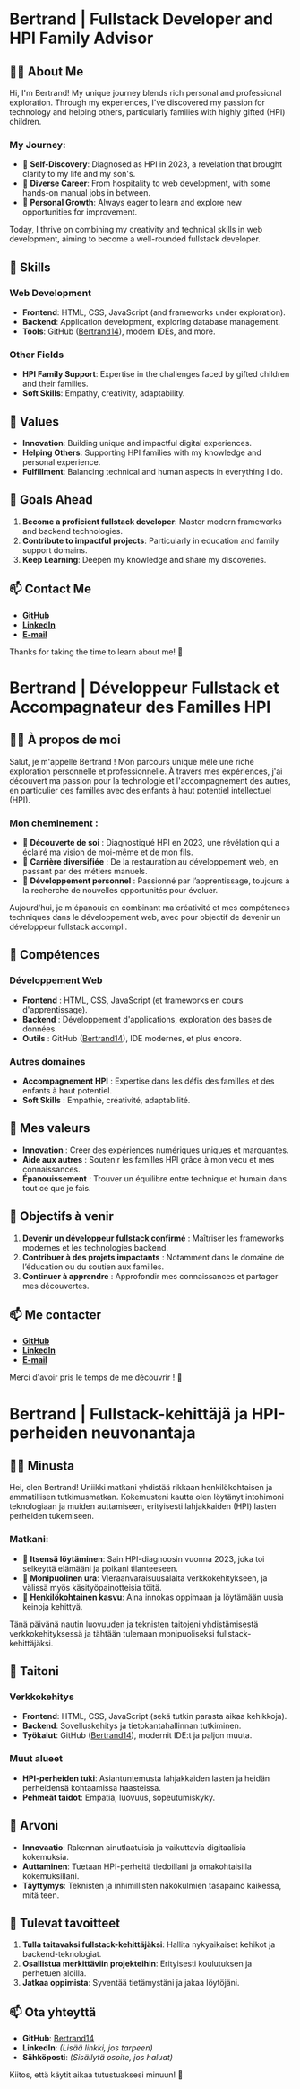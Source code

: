 # Bertrand | Fullstack Developer and HPI Family Advisor  

## 🧑‍💻 About Me  

Hi, I'm Bertrand! My unique journey blends rich personal and professional exploration. Through my experiences, I've discovered my passion for technology and helping others, particularly families with highly gifted (HPI) children.  

### My Journey:  
- 🎯 **Self-Discovery**: Diagnosed as HPI in 2023, a revelation that brought clarity to my life and my son's.  
- 🔄 **Diverse Career**: From hospitality to web development, with some hands-on manual jobs in between.  
- 🌱 **Personal Growth**: Always eager to learn and explore new opportunities for improvement.  

Today, I thrive on combining my creativity and technical skills in web development, aiming to become a well-rounded fullstack developer.  

## 🚀 Skills  

### Web Development  
- **Frontend**: HTML, CSS, JavaScript (and frameworks under exploration).  
- **Backend**: Application development, exploring database management.  
- **Tools**: GitHub ([Bertrand14](https://github.com/Bertrand14)), modern IDEs, and more.  

### Other Fields  
- **HPI Family Support**: Expertise in the challenges faced by gifted children and their families.  
- **Soft Skills**: Empathy, creativity, adaptability.  

## 🎨 Values  
- **Innovation**: Building unique and impactful digital experiences.  
- **Helping Others**: Supporting HPI families with my knowledge and personal experience.  
- **Fulfillment**: Balancing technical and human aspects in everything I do.  

## 🌟 Goals Ahead  
1. **Become a proficient fullstack developer**: Master modern frameworks and backend technologies.  
2. **Contribute to impactful projects**: Particularly in education and family support domains.  
3. **Keep Learning**: Deepen my knowledge and share my discoveries.  

## 📫 Contact Me  
- **[GitHub](https://github.com/Bertrand14)**
- **[LinkedIn](https://www.linkedin.com/in/bertrand-anne/)**
- **[E-mail](mailto:bertrand.tyo@famille-anne.fr)**

Thanks for taking the time to learn about me! 🚀


# Bertrand | Développeur Fullstack et Accompagnateur des Familles HPI  

## 🧑‍💻 À propos de moi  

Salut, je m'appelle Bertrand ! Mon parcours unique mêle une riche exploration personnelle et professionnelle. À travers mes expériences, j'ai découvert ma passion pour la technologie et l'accompagnement des autres, en particulier des familles avec des enfants à haut potentiel intellectuel (HPI).  

### Mon cheminement :  
- 🎯 **Découverte de soi** : Diagnostiqué HPI en 2023, une révélation qui a éclairé ma vision de moi-même et de mon fils.  
- 🔄 **Carrière diversifiée** : De la restauration au développement web, en passant par des métiers manuels.  
- 🌱 **Développement personnel** : Passionné par l’apprentissage, toujours à la recherche de nouvelles opportunités pour évoluer.  

Aujourd'hui, je m'épanouis en combinant ma créativité et mes compétences techniques dans le développement web, avec pour objectif de devenir un développeur fullstack accompli.  

## 🚀 Compétences  

### Développement Web  
- **Frontend** : HTML, CSS, JavaScript (et frameworks en cours d'apprentissage).  
- **Backend** : Développement d'applications, exploration des bases de données.  
- **Outils** : GitHub ([Bertrand14](https://github.com/Bertrand14)), IDE modernes, et plus encore.  

### Autres domaines  
- **Accompagnement HPI** : Expertise dans les défis des familles et des enfants à haut potentiel.  
- **Soft Skills** : Empathie, créativité, adaptabilité.  

## 🎨 Mes valeurs  
- **Innovation** : Créer des expériences numériques uniques et marquantes.  
- **Aide aux autres** : Soutenir les familles HPI grâce à mon vécu et mes connaissances.  
- **Épanouissement** : Trouver un équilibre entre technique et humain dans tout ce que je fais.  

## 🌟 Objectifs à venir  
1. **Devenir un développeur fullstack confirmé** : Maîtriser les frameworks modernes et les technologies backend.  
2. **Contribuer à des projets impactants** : Notamment dans le domaine de l’éducation ou du soutien aux familles.  
3. **Continuer à apprendre** : Approfondir mes connaissances et partager mes découvertes.  

## 📫 Me contacter  
- **[GitHub](https://github.com/Bertrand14)**
- **[LinkedIn](https://www.linkedin.com/in/bertrand-anne/)**
- **[E-mail](mailto:bertrand.tyo@famille-anne.fr)**

Merci d'avoir pris le temps de me découvrir ! 🚀

# Bertrand | Fullstack-kehittäjä ja HPI-perheiden neuvonantaja  

## 🧑‍💻 Minusta  

Hei, olen Bertrand! Uniikki matkani yhdistää rikkaan henkilökohtaisen ja ammatillisen tutkimusmatkan. Kokemusteni kautta olen löytänyt intohimoni teknologiaan ja muiden auttamiseen, erityisesti lahjakkaiden (HPI) lasten perheiden tukemiseen.  

### Matkani:  
- 🎯 **Itsensä löytäminen**: Sain HPI-diagnoosin vuonna 2023, joka toi selkeyttä elämääni ja poikani tilanteeseen.  
- 🔄 **Monipuolinen ura**: Vieraanvaraisuusalalta verkkokehitykseen, ja välissä myös käsityöpainotteisia töitä.  
- 🌱 **Henkilökohtainen kasvu**: Aina innokas oppimaan ja löytämään uusia keinoja kehittyä.  

Tänä päivänä nautin luovuuden ja teknisten taitojeni yhdistämisestä verkkokehityksessä ja tähtään tulemaan monipuoliseksi fullstack-kehittäjäksi.  

## 🚀 Taitoni  

### Verkkokehitys  
- **Frontend**: HTML, CSS, JavaScript (sekä tutkin parasta aikaa kehikkoja).  
- **Backend**: Sovelluskehitys ja tietokantahallinnan tutkiminen.  
- **Työkalut**: GitHub ([Bertrand14](https://github.com/Bertrand14)), modernit IDE:t ja paljon muuta.  

### Muut alueet  
- **HPI-perheiden tuki**: Asiantuntemusta lahjakkaiden lasten ja heidän perheidensä kohtaamissa haasteissa.  
- **Pehmeät taidot**: Empatia, luovuus, sopeutumiskyky.  

## 🎨 Arvoni  
- **Innovaatio**: Rakennan ainutlaatuisia ja vaikuttavia digitaalisia kokemuksia.  
- **Auttaminen**: Tuetaan HPI-perheitä tiedoillani ja omakohtaisilla kokemuksillani.  
- **Täyttymys**: Teknisten ja inhimillisten näkökulmien tasapaino kaikessa, mitä teen.  

## 🌟 Tulevat tavoitteet  
1. **Tulla taitavaksi fullstack-kehittäjäksi**: Hallita nykyaikaiset kehikot ja backend-teknologiat.  
2. **Osallistua merkittäviin projekteihin**: Erityisesti koulutuksen ja perhetuen aloilla.  
3. **Jatkaa oppimista**: Syventää tietämystäni ja jakaa löytöjäni.  

## 📫 Ota yhteyttä  
- **GitHub**: [Bertrand14](https://github.com/Bertrand14)  
- **LinkedIn**: *(Lisää linkki, jos tarpeen)*  
- **Sähköposti**: *(Sisällytä osoite, jos haluat)*  

Kiitos, että käytit aikaa tutustuaksesi minuun! 🚀
